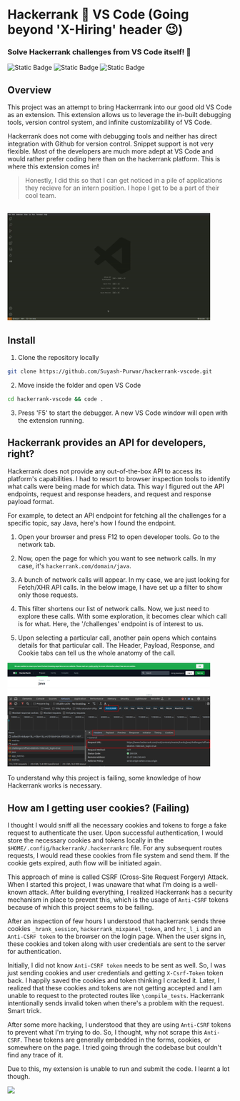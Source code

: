 # Hackerrank 🤝 VS Code (Going beyond 'X-Hiring' header 😉)

### Solve Hackerrank challenges from VS Code itself! 🥳

![Static Badge](https://img.shields.io/badge/BUILT_FOR-HACKERRANK-%2301ac4b?style=for-the-badge)
![Static Badge](https://img.shields.io/badge/BUILT_WITH-LOVE-orange?style=for-the-badge)
![Static Badge](https://img.shields.io/badge/STATUS-FAILING-red?style=for-the-badge)

## Overview

This project was an attempt to bring Hackerrrank into our good old VS Code as an extension. This extension allows us to leverage the in-built debugging tools, version control system, and infinite customizability of VS Code.

Hackerrank does not come with debugging tools and neither has direct integration with Github for version control. Snippet support is not very flexible. Most of the developers are much more adept at VS Code and would rather prefer coding here than on the hackerrank platform. This is where this extension comes in!

> Honestly, I did this so that I can get noticed in a pile of applications they recieve for an intern position. I hope I get to be a part of their cool team.

<br>

<img src="./media/main.gif" width="90%">

## Install

1. Clone the repository locally

```bash
git clone https://github.com/Suyash-Purwar/hackerrank-vscode.git
```

2. Move inside the folder and open VS Code

```bash
cd hackerrank-vscode && code .
```

3. Press 'F5' to start the debugger. A new VS Code window will open with the extension running.

## Hackerrank provides an API for developers, right?

Hackerrank does not provide any out-of-the-box API to access its platform's capabilities. I had to resort to browser inspection tools to identify what calls were being made for which data. This way I figured out the API endpoints, request and response headers, and request and response payload format.

For example, to detect an API endpoint for fetching all the challenges for a specific topic, say Java, here's how I found the endpoint.

1. Open your browser and press F12 to open developer tools. Go to the network tab.

2. Now, open the page for which you want to see network calls. In my case, it's `hackerrank.com/domain/java`.

3. A bunch of network calls will appear. In my case, we are just looking for Fetch/XHR API calls. In the below image, I have set up a filter to show only those requests.

4. This filter shortens our list of network calls. Now, we just need to explore these calls. With some exploration, it becomes clear which call is for what. Here, the '/challenges' endpoint is of interest to us.

5. Upon selecting a particular call, another pain opens which contains details for that particular call. The Header, Payload, Response, and Cookie tabs can tell us the whole anatomy of the call.
   <br>

<img src="./media/inspection.png" width="90%"/>

To understand why this project is failing, some knowledge of how Hackerrank works is necessary.

## How am I getting user cookies? (Failing)

I thought I would sniff all the necessary cookies and tokens to forge a fake request to authenticate the user. Upon successful authentication, I would store the necessary cookies and tokens locally in the `$HOME/.config/hackerrank/.hackerrankrc` file. For any subsequent routes requests, I would read these cookies from file system and send them. If the cookie gets expired, auth flow will be initiated again.

This approach of mine is called CSRF (Cross-Site Request Forgery) Attack. When I started this project, I was unaware that what I'm doing is a well-known attack. After building everything, I realized Hackerrank has a security mechanism in place to prevent this, which is the usage of `Anti-CSRF` tokens because of which this project seems to be failing.

After an inspection of few hours I understood that hackerrank sends three cookies `_hrank_session`, `hackerrank_mixpanel_token`, and `hrc_l_i` and an `Anti-CSRF token` to the browser on the login page. When the user signs in, these cookies and token along with user credentials are sent to the server for authentication.

Initially, I did not know `Anti-CSRF token` needs to be sent as well. So, I was just sending cookies and user credentials and getting `X-Csrf-Token` token back. I happily saved the cookies and token thinking I cracked it. Later, I realized that these cookies and tokens are not getting accepted and I am unable to request to the protected routes like `\compile_tests`. Hackerrank intentionally sends invalid token when there's a problem with the request. Smart trick.

After some more hacking, I understood that they are using `Anti-CSRF` tokens to prevent what I'm trying to do. So, I thought, why not scrape this `Anti-CSRF`. These tokens are generally embedded in the forms, cookies, or somewhere on the page. I tried going through the codebase but couldn't find any trace of it.

Due to this, my extension is unable to run and submit the code. I learnt a lot though.

<img width="30%" src="https://media.makeameme.org/created/gimme-that-cookie.jpg">
